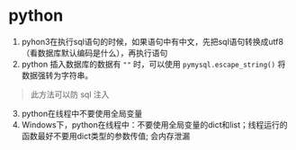 # python 
  1. pyhon3在执行sql语句的时候，如果语句中有中文，先把sql语句转换成utf8（看数据库默认编码是什么），再执行语句
  2. python 插入数据库的数据有 `""` 时，可以使用 `pymysql.escape_string()` 将数据强转为字符串。
   >此方法可以防 sql 注入 
  3. python在线程中不要使用全局变量
  4. Windows下，python在线程中：不要使用全局变量的dict和list；线程运行的函数最好不要用dict类型的参数传值; 会内存泄漏
